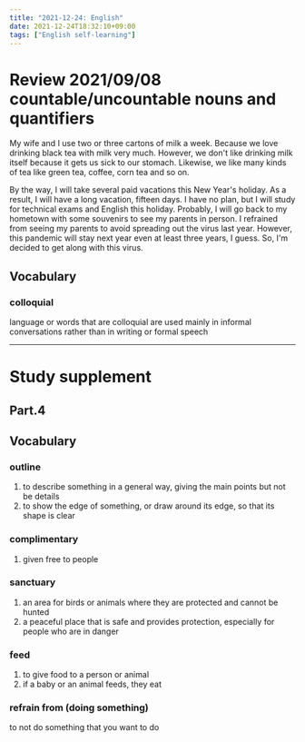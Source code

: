 ```yaml
---
title: "2021-12-24: English"
date: 2021-12-24T18:32:10+09:00
tags: ["English self-learning"]
---
```

# Review 2021/09/08 countable/uncountable nouns and quantifiers
My wife and I use two or three cartons of milk a week.
Because we love drinking black tea with milk very much.
However, we don't like drinking milk itself because it gets us sick to our stomach.
Likewise, we like many kinds of tea like green tea, coffee, corn tea and so on.

By the way, I will take several paid vacations this New Year's holiday.
As a result, I will have a long vacation, fifteen days.
I have no plan, but I will study for technical exams and English this holiday.
Probably, I will go back to my hometown with some souvenirs to see my parents in person.
I refrained from seeing my parents to avoid spreading out the virus last year.
However, this pandemic will stay next year even at least three years, I guess.
So, I'm decided to get along with this virus.

## Vocabulary
### colloquial
language or words that are colloquial are used mainly in informal conversations rather than in writing or formal speech

---
# Study supplement
## Part.4
## Vocabulary
### outline
1. to describe something in a general way, giving the main points but not be details
2. to show the edge of something, or draw around its edge, so that its shape is clear

### complimentary
1. given free to people

### sanctuary
1. an area for birds or animals where they are protected and cannot be hunted
2. a peaceful place that is safe and provides protection, especially for people who are in danger

### feed
1. to give food to a person or animal
3. if a baby or an animal feeds, they eat

### refrain from (doing something)
to not do something that you want to do

